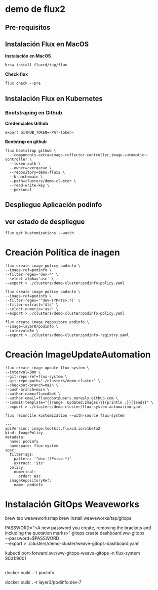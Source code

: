 # demo de flux2 

## Pre-requisitos

## Instalación Flux en MacOS

**Instalación en MacOS**
```
brew install fluxcd/tap/flux
```
**Check flux**
```
flux check --pre
```

## Instalación Flux en Kubernetes

### Bootstraping en Github

**Credenciales Github**
```
export GITHUB_TOKEN=<PAT-token>
```

**Bootstrap en github**
```
flux bootstrap github \
  --components-extra=image-reflector-controller,image-automation-controller \
  --token-auth \
  --owner=cvergarae \
  --repository=demo-flux2 \
  --branch=main \
  --path=clusters/demo-cluster \
  --read-write-key \
  --personal
```

## Despliegue Aplicación podinfo

## ver estado de despliegue
```
flux get kustomizations --watch
```

# Creación Política de inagen

```
flux create image policy podinfo \
--image-ref=podinfo \
--filter-regex='dev-*' \
--select-alpha='asc' \
--export > ./clusters/demo-cluster/podinfo-policy.yaml
```

```
flux create image policy podinfo \
--image-ref=podinfo \
--filter-regex='^dev-(?P<ts>.*)' \
--filter-extract='$ts' \
--select-numeric='asc' \
--export > ./clusters/demo-cluster/podinfo-policy.yaml
```


```
flux create image repository podinfo \
--image=layer0/podinfo \
--interval=5m \
--export > ./clusters/demo-cluster/podinfo-registry.yaml
```

# Creación ImageUpdateAutomation

```
flux create image update flux-system \
--interval=30m \
--git-repo-ref=flux-system \
--git-repo-path="./clusters/demo-cluster" \
--checkout-branch=main \
--push-branch=main \
--author-name=fluxcdbot \
--author-email=fluxcdbot@users.noreply.github.com \
--commit-template="{{range .Updated.Images}}{{println .}}{{end}}" \
--export > ./clusters/demo-cluster/flux-system-automation.yaml
```

```
flux reconcile kustomization --with-source flux-system
```
```
---
apiVersion: image.toolkit.fluxcd.io/v1beta2
kind: ImagePolicy
metadata:
  name: podinfo
  namespace: flux-system
spec:
  filterTags:
    pattern: '^dev-(?P<ts>.*)'
    extract: '$ts'
  policy:
    numerical:
      order: asc
  imageRepositoryRef:
    name: podinfo
```

# Instalación GitOps Weaveworks

brew tap weaveworks/tap
brew install weaveworks/tap/gitops

PASSWORD="<A new password you create, removing the brackets and including the quotation marks>"
gitops create dashboard ww-gitops \
  --password=$PASSWORD \
  --export > ./clusters/demo-cluster/weave-gitops-dashboard.yaml


kubectl port-forward svc/ww-gitops-weave-gitops -n flux-system 9001:9001

## 

docker build . -t podinfo  

docker build . -t layer0/podinfo:dev-7

